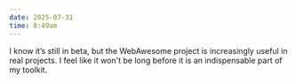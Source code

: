 ```yaml
---
date: 2025-07-31
time: 8:49am
---
```

I know it’s still in beta, but the WebAwesome project is increasingly useful in real projects. I feel like it won't be long before it is an indispensable part of my toolkit. 